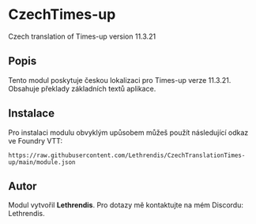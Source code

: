 
# CzechTimes-up

Czech translation of Times-up version 11.3.21

## Popis
Tento modul poskytuje českou lokalizaci pro Times-up verze 11.3.21. Obsahuje překlady základních textů aplikace.

## Instalace
Pro instalaci modulu obvyklým upůsobem můžeš použít následující odkaz ve Foundry VTT:

```
https://raw.githubusercontent.com/Lethrendis/CzechTranslationTimes-up/main/module.json
```

## Autor
Modul vytvořil **Lethrendis**. Pro dotazy mě kontaktujte na mém Discordu: Lethrendis.
